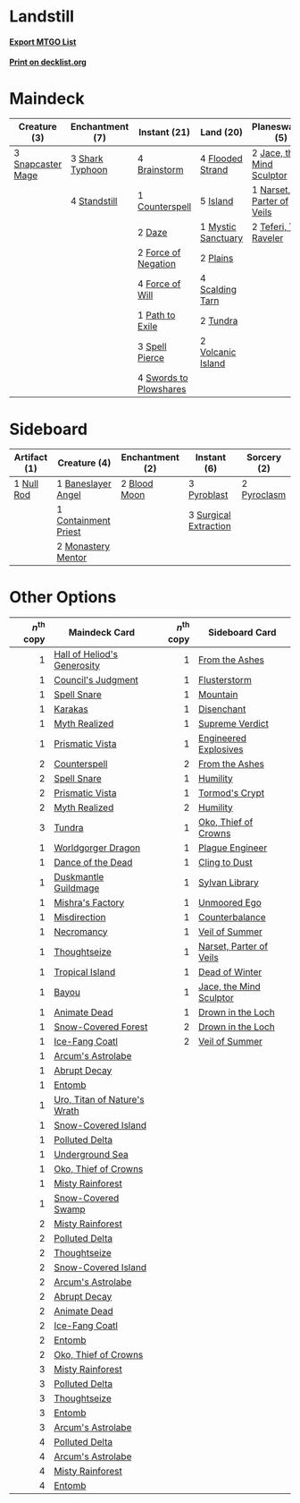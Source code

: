 # Landstill

#### [Export MTGO List](../collection/Landstill/Landstill.txt)
#### [Print on decklist.org](http://decklist.org/?deckmain=4%09Brainstorm%0A1%09Counterspell%0A2%09Daze%0A4%09Flooded%20Strand%0A2%09Force%20of%20Negation%0A4%09Force%20of%20Will%0A5%09Island%0A2%09Jace,%20the%20Mind%20Sculptor%0A1%09Mystic%20Sanctuary%0A1%09Narset,%20Parter%20of%20Veils%0A1%09Path%20to%20Exile%0A2%09Plains%0A2%09Ponder%0A4%09Scalding%20Tarn%0A3%09Shark%20Typhoon%0A3%09Snapcaster%20Mage%0A3%09Spell%20Pierce%0A4%09Standstill%0A2%09Supreme%20Verdict%0A4%09Swords%20to%20Plowshares%0A2%09Teferi,%20Time%20Raveler%0A2%09Tundra%0A2%09Volcanic%20Island&deckside=1%09Baneslayer%20Angel%0A2%09Blood%20Moon%0A1%09Containment%20Priest%0A2%09Monastery%20Mentor%0A1%09Null%20Rod%0A3%09Pyroblast%0A2%09Pyroclasm%0A3%09Surgical%20Extraction)
# Maindeck

|                                        Creature (3)                                        |                                     Enchantment (7)                                      |                                         Instant (21)                                         |                                          Land (20)                                          |                                          Planeswalker (5)                                          |                                        Sorcery (4)                                         |
|--------------------------------------------------------------------------------------------|------------------------------------------------------------------------------------------|----------------------------------------------------------------------------------------------|---------------------------------------------------------------------------------------------|----------------------------------------------------------------------------------------------------|--------------------------------------------------------------------------------------------|
|3 [Snapcaster Mage](http://gatherer.wizards.com/Pages/Card/Details.aspx?multiverseid=227676)|3 [Shark Typhoon](http://gatherer.wizards.com/Pages/Card/Details.aspx?multiverseid=479587)|4 [Brainstorm](http://gatherer.wizards.com/Pages/Card/Details.aspx?multiverseid=3897)         |4 [Flooded Strand](http://gatherer.wizards.com/Pages/Card/Details.aspx?multiverseid=405098)  |2 [Jace, the Mind Sculptor](http://gatherer.wizards.com/Pages/Card/Details.aspx?multiverseid=442051)|2 [Ponder](http://gatherer.wizards.com/Pages/Card/Details.aspx?multiverseid=451051)         |
|                                                                                            |4 [Standstill](http://gatherer.wizards.com/Pages/Card/Details.aspx?multiverseid=29936)    |1 [Counterspell](http://gatherer.wizards.com/Pages/Card/Details.aspx?multiverseid=699)        |5 [Island](http://gatherer.wizards.com/Pages/Card/Details.aspx?multiverseid=439857)          |1 [Narset, Parter of Veils](http://gatherer.wizards.com/Pages/Card/Details.aspx?multiverseid=460988)|2 [Supreme Verdict](http://gatherer.wizards.com/Pages/Card/Details.aspx?multiverseid=438776)|
|                                                                                            |                                                                                          |2 [Daze](http://gatherer.wizards.com/Pages/Card/Details.aspx?multiverseid=189255)             |1 [Mystic Sanctuary](http://gatherer.wizards.com/Pages/Card/Details.aspx?multiverseid=473209)|2 [Teferi, Time Raveler](http://gatherer.wizards.com/Pages/Card/Details.aspx?multiverseid=461148)   |                                                                                            |
|                                                                                            |                                                                                          |2 [Force of Negation](http://gatherer.wizards.com/Pages/Card/Details.aspx?multiverseid=464001)|2 [Plains](http://gatherer.wizards.com/Pages/Card/Details.aspx?multiverseid=439856)          |                                                                                                    |                                                                                            |
|                                                                                            |                                                                                          |4 [Force of Will](http://gatherer.wizards.com/Pages/Card/Details.aspx?multiverseid=3107)      |4 [Scalding Tarn](http://gatherer.wizards.com/Pages/Card/Details.aspx?multiverseid=405107)   |                                                                                                    |                                                                                            |
|                                                                                            |                                                                                          |1 [Path to Exile](http://gatherer.wizards.com/Pages/Card/Details.aspx?multiverseid=220511)    |2 [Tundra](http://gatherer.wizards.com/Pages/Card/Details.aspx?multiverseid=885)             |                                                                                                    |                                                                                            |
|                                                                                            |                                                                                          |3 [Spell Pierce](http://gatherer.wizards.com/Pages/Card/Details.aspx?multiverseid=425876)     |2 [Volcanic Island](http://gatherer.wizards.com/Pages/Card/Details.aspx?multiverseid=887)    |                                                                                                    |                                                                                            |
|                                                                                            |                                                                                          |4 [Swords to Plowshares](http://gatherer.wizards.com/Pages/Card/Details.aspx?multiverseid=869)|                                                                                             |                                                                                                    |                                                                                            |


# Sideboard

|                                    Artifact (1)                                     |                                         Creature (4)                                          |                                   Enchantment (2)                                    |                                          Instant (6)                                           |                                     Sorcery (2)                                      |
|-------------------------------------------------------------------------------------|-----------------------------------------------------------------------------------------------|--------------------------------------------------------------------------------------|------------------------------------------------------------------------------------------------|--------------------------------------------------------------------------------------|
|1 [Null Rod](http://gatherer.wizards.com/Pages/Card/Details.aspx?multiverseid=383034)|1 [Baneslayer Angel](http://gatherer.wizards.com/Pages/Card/Details.aspx?multiverseid=191065)  |2 [Blood Moon](http://gatherer.wizards.com/Pages/Card/Details.aspx?multiverseid=45386)|3 [Pyroblast](http://gatherer.wizards.com/Pages/Card/Details.aspx?multiverseid=4083)            |2 [Pyroclasm](http://gatherer.wizards.com/Pages/Card/Details.aspx?multiverseid=129801)|
|                                                                                     |1 [Containment Priest](http://gatherer.wizards.com/Pages/Card/Details.aspx?multiverseid=389470)|                                                                                      |3 [Surgical Extraction](http://gatherer.wizards.com/Pages/Card/Details.aspx?multiverseid=397706)|                                                                                      |
|                                                                                     |2 [Monastery Mentor](http://gatherer.wizards.com/Pages/Card/Details.aspx?multiverseid=391883)  |                                                                                      |                                                                                                |                                                                                      |


# Other Options

|*n*<sup>th</sup> copy|                                             Maindeck Card                                             |*n*<sup>th</sup> copy|                                          Sideboard Card                                          |
|--------------------:|-------------------------------------------------------------------------------------------------------|--------------------:|--------------------------------------------------------------------------------------------------|
|                    1|[Hall of Heliod's Generosity](http://gatherer.wizards.com/Pages/Card/Details.aspx?multiverseid=464190) |                    1|[From the Ashes](http://gatherer.wizards.com/Pages/Card/Details.aspx?multiverseid=376346)         |
|                    1|[Council's Judgment](http://gatherer.wizards.com/Pages/Card/Details.aspx?multiverseid=382239)          |                    1|[Flusterstorm](http://gatherer.wizards.com/Pages/Card/Details.aspx?multiverseid=228255)           |
|                    1|[Spell Snare](http://gatherer.wizards.com/Pages/Card/Details.aspx?multiverseid=446100)                 |                    1|[Mountain](http://gatherer.wizards.com/Pages/Card/Details.aspx?multiverseid=439859)               |
|                    1|[Karakas](http://gatherer.wizards.com/Pages/Card/Details.aspx?multiverseid=413782)                     |                    1|[Disenchant](http://gatherer.wizards.com/Pages/Card/Details.aspx?multiverseid=847)                |
|                    1|[Myth Realized](http://gatherer.wizards.com/Pages/Card/Details.aspx?multiverseid=394632)               |                    1|[Supreme Verdict](http://gatherer.wizards.com/Pages/Card/Details.aspx?multiverseid=438776)        |
|                    1|[Prismatic Vista](http://gatherer.wizards.com/Pages/Card/Details.aspx?multiverseid=464193)             |                    1|[Engineered Explosives](http://gatherer.wizards.com/Pages/Card/Details.aspx?multiverseid=50139)   |
|                    2|[Counterspell](http://gatherer.wizards.com/Pages/Card/Details.aspx?multiverseid=699)                   |                    2|[From the Ashes](http://gatherer.wizards.com/Pages/Card/Details.aspx?multiverseid=376346)         |
|                    2|[Spell Snare](http://gatherer.wizards.com/Pages/Card/Details.aspx?multiverseid=446100)                 |                    1|[Humility](http://gatherer.wizards.com/Pages/Card/Details.aspx?multiverseid=4881)                 |
|                    2|[Prismatic Vista](http://gatherer.wizards.com/Pages/Card/Details.aspx?multiverseid=464193)             |                    1|[Tormod's Crypt](http://gatherer.wizards.com/Pages/Card/Details.aspx?multiverseid=389723)         |
|                    2|[Myth Realized](http://gatherer.wizards.com/Pages/Card/Details.aspx?multiverseid=394632)               |                    2|[Humility](http://gatherer.wizards.com/Pages/Card/Details.aspx?multiverseid=4881)                 |
|                    3|[Tundra](http://gatherer.wizards.com/Pages/Card/Details.aspx?multiverseid=885)                         |                    1|[Oko, Thief of Crowns](http://gatherer.wizards.com/Pages/Card/Details.aspx?multiverseid=473159)   |
|                    1|[Worldgorger Dragon](http://gatherer.wizards.com/Pages/Card/Details.aspx?multiverseid=413696)          |                    1|[Plague Engineer](http://gatherer.wizards.com/Pages/Card/Details.aspx?multiverseid=464049)        |
|                    1|[Dance of the Dead](http://gatherer.wizards.com/Pages/Card/Details.aspx?multiverseid=2442)             |                    1|[Cling to Dust](http://gatherer.wizards.com/Pages/Card/Details.aspx?multiverseid=476338)          |
|                    1|[Duskmantle Guildmage](http://gatherer.wizards.com/Pages/Card/Details.aspx?multiverseid=366328)        |                    1|[Sylvan Library](http://gatherer.wizards.com/Pages/Card/Details.aspx?multiverseid=2240)           |
|                    1|[Mishra's Factory](http://gatherer.wizards.com/Pages/Card/Details.aspx?multiverseid=2387)              |                    1|[Unmoored Ego](http://gatherer.wizards.com/Pages/Card/Details.aspx?multiverseid=452962)           |
|                    1|[Misdirection](http://gatherer.wizards.com/Pages/Card/Details.aspx?multiverseid=382310)                |                    1|[Counterbalance](http://gatherer.wizards.com/Pages/Card/Details.aspx?multiverseid=121159)         |
|                    1|[Necromancy](http://gatherer.wizards.com/Pages/Card/Details.aspx?multiverseid=3621)                    |                    1|[Veil of Summer](http://gatherer.wizards.com/Pages/Card/Details.aspx?multiverseid=466952)         |
|                    1|[Thoughtseize](http://gatherer.wizards.com/Pages/Card/Details.aspx?multiverseid=438676)                |                    1|[Narset, Parter of Veils](http://gatherer.wizards.com/Pages/Card/Details.aspx?multiverseid=460988)|
|                    1|[Tropical Island](http://gatherer.wizards.com/Pages/Card/Details.aspx?multiverseid=884)                |                    1|[Dead of Winter](http://gatherer.wizards.com/Pages/Card/Details.aspx?multiverseid=464034)         |
|                    1|[Bayou](http://gatherer.wizards.com/Pages/Card/Details.aspx?multiverseid=879)                          |                    1|[Jace, the Mind Sculptor](http://gatherer.wizards.com/Pages/Card/Details.aspx?multiverseid=442051)|
|                    1|[Animate Dead](http://gatherer.wizards.com/Pages/Card/Details.aspx?multiverseid=645)                   |                    1|[Drown in the Loch](http://gatherer.wizards.com/Pages/Card/Details.aspx?multiverseid=473150)      |
|                    1|[Snow-Covered Forest](http://gatherer.wizards.com/Pages/Card/Details.aspx?multiverseid=121192)         |                    2|[Drown in the Loch](http://gatherer.wizards.com/Pages/Card/Details.aspx?multiverseid=473150)      |
|                    1|[Ice-Fang Coatl](http://gatherer.wizards.com/Pages/Card/Details.aspx?multiverseid=464152)              |                    2|[Veil of Summer](http://gatherer.wizards.com/Pages/Card/Details.aspx?multiverseid=466952)         |
|                    1|[Arcum's Astrolabe](http://gatherer.wizards.com/Pages/Card/Details.aspx?multiverseid=464169)           |                     |                                                                                                  |
|                    1|[Abrupt Decay](http://gatherer.wizards.com/Pages/Card/Details.aspx?multiverseid=456061)                |                     |                                                                                                  |
|                    1|[Entomb](http://gatherer.wizards.com/Pages/Card/Details.aspx?multiverseid=413629)                      |                     |                                                                                                  |
|                    1|[Uro, Titan of Nature's Wrath](http://gatherer.wizards.com/Pages/Card/Details.aspx?multiverseid=476480)|                     |                                                                                                  |
|                    1|[Snow-Covered Island](http://gatherer.wizards.com/Pages/Card/Details.aspx?multiverseid=121130)         |                     |                                                                                                  |
|                    1|[Polluted Delta](http://gatherer.wizards.com/Pages/Card/Details.aspx?multiverseid=405104)              |                     |                                                                                                  |
|                    1|[Underground Sea](http://gatherer.wizards.com/Pages/Card/Details.aspx?multiverseid=886)                |                     |                                                                                                  |
|                    1|[Oko, Thief of Crowns](http://gatherer.wizards.com/Pages/Card/Details.aspx?multiverseid=473159)        |                     |                                                                                                  |
|                    1|[Misty Rainforest](http://gatherer.wizards.com/Pages/Card/Details.aspx?multiverseid=405102)            |                     |                                                                                                  |
|                    1|[Snow-Covered Swamp](http://gatherer.wizards.com/Pages/Card/Details.aspx?multiverseid=121256)          |                     |                                                                                                  |
|                    2|[Misty Rainforest](http://gatherer.wizards.com/Pages/Card/Details.aspx?multiverseid=405102)            |                     |                                                                                                  |
|                    2|[Polluted Delta](http://gatherer.wizards.com/Pages/Card/Details.aspx?multiverseid=405104)              |                     |                                                                                                  |
|                    2|[Thoughtseize](http://gatherer.wizards.com/Pages/Card/Details.aspx?multiverseid=438676)                |                     |                                                                                                  |
|                    2|[Snow-Covered Island](http://gatherer.wizards.com/Pages/Card/Details.aspx?multiverseid=121130)         |                     |                                                                                                  |
|                    2|[Arcum's Astrolabe](http://gatherer.wizards.com/Pages/Card/Details.aspx?multiverseid=464169)           |                     |                                                                                                  |
|                    2|[Abrupt Decay](http://gatherer.wizards.com/Pages/Card/Details.aspx?multiverseid=456061)                |                     |                                                                                                  |
|                    2|[Animate Dead](http://gatherer.wizards.com/Pages/Card/Details.aspx?multiverseid=645)                   |                     |                                                                                                  |
|                    2|[Ice-Fang Coatl](http://gatherer.wizards.com/Pages/Card/Details.aspx?multiverseid=464152)              |                     |                                                                                                  |
|                    2|[Entomb](http://gatherer.wizards.com/Pages/Card/Details.aspx?multiverseid=413629)                      |                     |                                                                                                  |
|                    2|[Oko, Thief of Crowns](http://gatherer.wizards.com/Pages/Card/Details.aspx?multiverseid=473159)        |                     |                                                                                                  |
|                    3|[Misty Rainforest](http://gatherer.wizards.com/Pages/Card/Details.aspx?multiverseid=405102)            |                     |                                                                                                  |
|                    3|[Polluted Delta](http://gatherer.wizards.com/Pages/Card/Details.aspx?multiverseid=405104)              |                     |                                                                                                  |
|                    3|[Thoughtseize](http://gatherer.wizards.com/Pages/Card/Details.aspx?multiverseid=438676)                |                     |                                                                                                  |
|                    3|[Entomb](http://gatherer.wizards.com/Pages/Card/Details.aspx?multiverseid=413629)                      |                     |                                                                                                  |
|                    3|[Arcum's Astrolabe](http://gatherer.wizards.com/Pages/Card/Details.aspx?multiverseid=464169)           |                     |                                                                                                  |
|                    4|[Polluted Delta](http://gatherer.wizards.com/Pages/Card/Details.aspx?multiverseid=405104)              |                     |                                                                                                  |
|                    4|[Arcum's Astrolabe](http://gatherer.wizards.com/Pages/Card/Details.aspx?multiverseid=464169)           |                     |                                                                                                  |
|                    4|[Misty Rainforest](http://gatherer.wizards.com/Pages/Card/Details.aspx?multiverseid=405102)            |                     |                                                                                                  |
|                    4|[Entomb](http://gatherer.wizards.com/Pages/Card/Details.aspx?multiverseid=413629)                      |                     |                                                                                                  |

